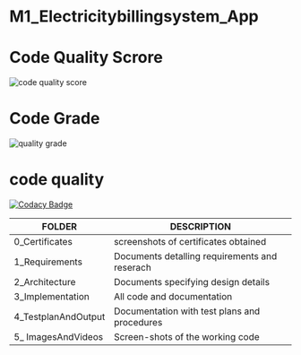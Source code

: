 
# M1_Electricitybillingsystem_App

# Code Quality Scrore

![code quality score](https://api.codiga.io/project/31081/score/svg)

# Code Grade

![quality grade](https://api.codiga.io/project/31081/status/svg)

# code quality

[![Codacy Badge](https://app.codacy.com/project/badge/Grade/e2cd94ae4d26403ca19ee18ecadab603)](https://www.codacy.com/gh/G-sakthi/M1_Electricitybillingsystem_App/dashboard?utm_source=github.com&amp;utm_medium=referral&amp;utm_content=G-sakthi/M1_Electricitybillingsystem_App&amp;utm_campaign=Badge_Grade)

|**FOLDER**|**DESCRIPTION**|
|--|--|
|0_Certificates|screenshots of certificates obtained|
|1_Requirements|Documents detalling requirements and reserach|
|2_Architecture|Documents specifying design details|
|3_Implementation|All code and documentation|
|4_TestplanAndOutput|Documentation with test plans and procedures|
|5_ ImagesAndVideos|Screen-shots of the working code|
